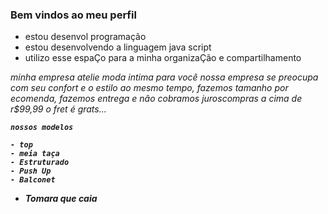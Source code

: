 ###  Bem vindos ao meu perfil

- estou  desenvol programação
- estou desenvolvendo a linguagem java script
- utilizo esse espaÇo para a minha organizaÇão e compartilhamento

<em> minha empresa atelie moda intima para você
 nossa empresa se preocupa com seu confort e o estilo ao mesmo tempo, fazemos tamanho por ecomenda, fazemos entrega e nâo cobramos juroscompras a cima de r$99,99 o fret é grats...
  
  <strong nossos modelos>
    
    nossos modelos
    
    - top
    - meia taça
    - Estruturado   
    - Push Up
    - Balconet 
   - Tomara que caia











































































